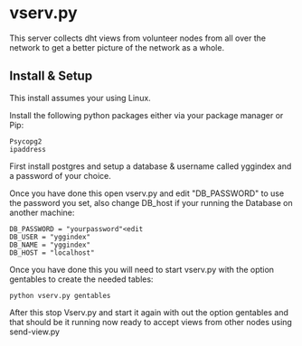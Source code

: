 # vserv.py

This server collects dht views from volunteer nodes from all over the network to get a better picture of the network as a whole.  

## Install & Setup

This install assumes your using Linux.  

Install the following python packages either via your package manager or Pip:  

    Psycopg2  
    ipaddress


First install postgres and setup a database & username called yggindex and a password of your choice.  

Once you have done this open vserv.py and edit "DB_PASSWORD" to use the password you set, also change DB_host if your running the Database on another machine:

    DB_PASSWORD = "yourpassword"<edit
    DB_USER = "yggindex"
    DB_NAME = "yggindex"
    DB_HOST = "localhost"

Once you have done this you will need to start vserv.py with the option gentables to create the needed tables:

    python vserv.py gentables

After this stop Vserv.py and start it again with out the option gentables and that should be it running now ready to accept views from other nodes using send-view.py
